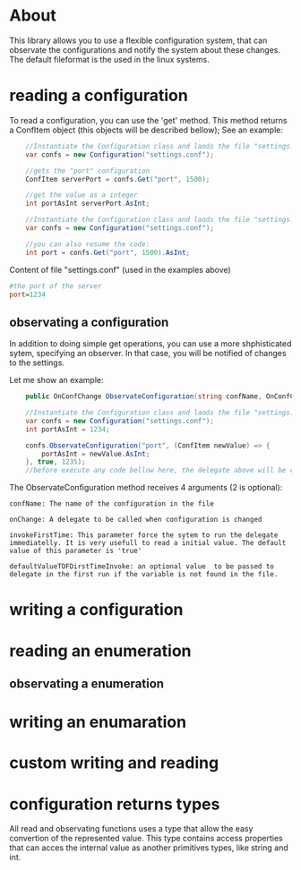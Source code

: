 ﻿# About

This library allows you to use a flexible configuration system, that can observate the 
configurations and notify  the system about these changes.
The default fileformat is the used in the linux systems.



# reading a configuration
To read a configuration, you can use the 'get' method. This method returns a ConfItem object (this objects will be described bellow);
See an example:

```c#
    //Instantiate the Configuration class and laods the file "settings.con"
    var confs = new Configuration("settings.conf");

    //gets the "port" configuration 
    ConfItem serverPort = confs.Get("port", 1500);

    //get the value as a integer
    int portAsInt serverPort.AsInt;
```

```c#
    //Instantiate the Configuration class and laods the file "settings.con"
    var confs = new Configuration("settings.conf");

    //you can also resume the code:
    int port = confs.Get("port", 1500).AsInt;
```

Content of file "settings.conf" (used in the examples above)
```ini
#the port of the server
port=1234
```

## observating a configuration
In addition to doing simple get operations, you can use a more shphisticated sytem, specifying an observer. In that case, you will be notified of changes to the settings.

Let me show an example:

```c#
    public OnConfChange ObservateConfiguration(string confName, OnConfChange onChange, bool invokeFirstTime = true, object defaultValueToFirstTimeInvoke = null)

    //Instantiate the Configuration class and laods the file "settings.con"
    var confs = new Configuration("settings.conf");
    int portAsInt = 1234;

    confs.ObservateConfiguration("port", (ConfItem newValue) => {
        portAsInt = newValue.AsInt;
    }, true, 1235);
    //before execute any code bellow here, the delegate above will be called with the initial 'port' value

```
The ObservateConfiguration method receives 4 arguments (2 is optional):

    confName: The name of the configuration in the file
    
    onChange: A delegate to be called when configuration is changed

    invokeFirstTime: This parameter force the sytem to run the delegate immediatelly. It is very usefull to read a initial value. The default value of this parameter is 'true'

    defaultValueTOFDirstTimeInvoke: an optional value  to be passed to delegate in the first run if the variable is not found in the file.




# writing a configuration

# reading an enumeration

## observating a enumeration

# writing an enumaration



# custom writing and reading



# configuration returns types

All read and observating functions uses a type that allow the easy convertion of the represented value.
This type contains access properties that can acces the internal value as another primitives types, like
string and int.